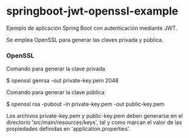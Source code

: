 # springboot-jwt-openssl-example
Ejemplo de aplicación Spring Boot con autenticación mediante JWT.

Se emplea OpenSSL para generar las claves privada y pública.

### OpenSSL
Comando para generar la clave privada

$ openssl genrsa -out private-key.pem 2048

Comando para generar la clave pública

$ openssl rsa -pubout -in private-key.pem -out public-key.pem

Los archivos private-key.pem y public-key.pem deben generarse en el directorio 'src/main/resources/keys', tal y como marcan el valor de las propiedades definidas en 'application.properties'.
